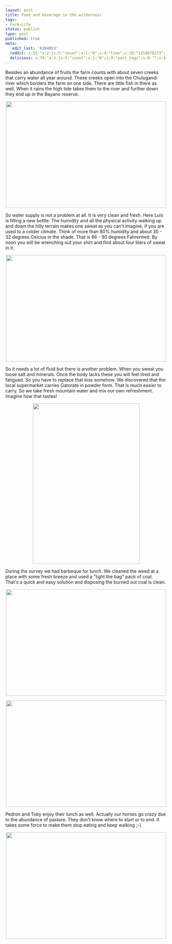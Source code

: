 ```yaml
---
layout: post
title: Food and beverage in the wilderness
tags:
- Farm-Life
status: publish
type: post
published: true
meta:
  _edit_last: '6384953'
  reddit: s:55:"a:2:{s:5:"count";s:1:"0";s:4:"time";s:10:"1258976273";}";
  delicious: s:78:"a:3:{s:5:"count";s:1:"0";s:9:"post_tags";s:0:"";s:4:"time";s:10:"1258976272";}";
---
```

Besides an abundance of fruits the farm counts with about seven creeks that carry water all year around. These creeks open into the Chulugandi river which borders the farm on one side. There are little fish in there as well. When it rains the high tide takes them to the river and further down they end up in the Bayano reserve.

<a href="http://www.flickr.com/photos/34665899@N00/4027155384" title="View '' on Flickr.com"><div style="text-align:center;"><img src="http://farm4.static.flickr.com/3532/4027155384_388c3269cc.jpg" alt="" border="0" width="500" height="332" /></div></a>

So water supply is not a problem at all. It is very clean and fresh. Here Luis is filling a new bottle. The humidity and all the physical activity walking up and down the hilly terrain makes one sweat as you can't imagine, if you are used to a colder climate. Think of more than 80% humidity and about 30 - 32 degrees Celcius in the shade. That is 86 - 90 degrees Fahrenheit. By noon you will be wrenching out your shirt and find about four liters of sweat in it.

<a href="http://www.flickr.com/photos/34665899@N00/4027172542" title="View '' on Flickr.com"><div style="text-align:center;"><img src="http://farm4.static.flickr.com/3485/4027172542_d926af50e9.jpg" alt="" border="0" width="500" height="332" /></div></a>

So it needs a lot of fluid but there is another problem. When you sweat you loose salt and minerals. Once the body lacks these you will feel tired and fatigued. So you have to replace that loss somehow. We discovered that the local supermarket carries Gatorate in powder form. That is much easier to carry. So we take fresh mountain water and mix our own refreshment. Imagine how that tastes!

<a href="http://www.flickr.com/photos/34665899@N00/4026411067" title="View '' on Flickr.com"><div style="text-align:center;"><img src="http://farm3.static.flickr.com/2618/4026411067_deb4d3e6c9.jpg" alt="" border="0" width="333" height="500" /></div></a>

During the survey we had barbeque for lunch. We cleaned the weed at a place with some fresh breeze and used a "light the bag" pack of coal. That's a quick and easy solution and disposing the burned out coal is clean.

<a href="http://www.flickr.com/photos/34665899@N00/4026409345" title="View '' on Flickr.com"><div style="text-align:center;"><img src="http://farm3.static.flickr.com/2748/4026409345_362cab7c06.jpg" alt="" border="0" width="500" height="332" /></div></a>

<a href="http://www.flickr.com/photos/34665899@N00/4026410543" title="View '' on Flickr.com"><div style="text-align:center;"><img src="http://farm3.static.flickr.com/2602/4026410543_363459c383.jpg" alt="" border="0" width="500" height="332" /></div></a>

Pedron and Toby enjoy their lunch as well. Actually our horses go crazy due to the abundance of pasture. They don't know where to start or to end. It takes some force to make them stop eating and keep walking ;-)

<a href="http://www.flickr.com/photos/34665899@N00/4026412627" title="View '' on Flickr.com"><div style="text-align:center;"><img src="http://farm3.static.flickr.com/2486/4026412627_6a56f60782.jpg" alt="" border="0" width="500" height="332" /></div></a>
